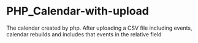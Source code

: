 # PHP_Calendar-with-upload
The calendar created by php. After uploading a CSV file including events, calendar rebuilds and includes that events in the relative field
